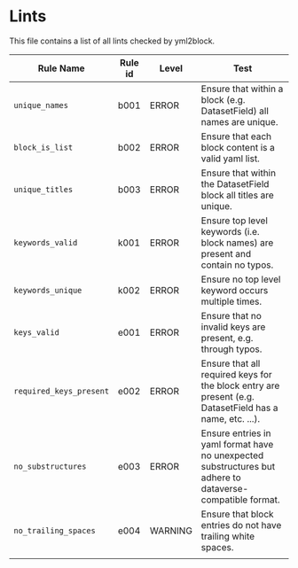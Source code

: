 # Lints

This file contains a list of all lints checked by yml2block.

| Rule Name               | Rule id | Level   | Test                                                                                                      |
|-------------------------|---------|---------|-----------------------------------------------------------------------------------------------------------|
| `unique_names`          | b001    | ERROR   | Ensure that within a block (e.g. DatasetField) all names are unique.                                      |
| `block_is_list`         | b002    | ERROR   | Ensure that each block content is a valid yaml list.                                                      |
| `unique_titles`         | b003    | ERROR   | Ensure that within the DatasetField block all titles are unique.                                          |
| `keywords_valid`        | k001    | ERROR   | Ensure top level keywords (i.e. block names) are present and contain no typos.                            |
| `keywords_unique`       | k002    | ERROR   | Ensure no top level keyword occurs multiple times.                                                        |
| `keys_valid`            | e001    | ERROR   | Ensure that no invalid keys are present, e.g. through typos.                                              |
| `required_keys_present` | e002    | ERROR   | Ensure that all required keys for the block entry are present (e.g. DatasetField has a name, etc. ...).   |
| `no_substructures`      | e003    | ERROR   | Ensure entries in yaml format have no unexpected substructures but adhere to dataverse-compatible format. |
| `no_trailing_spaces`    | e004    | WARNING | Ensure that block entries do not have trailing white spaces.                                              |
|                         |         |         |                                                                                                           |


